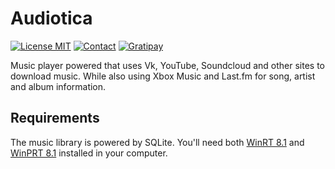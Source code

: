 Audiotica
=========
[![License MIT](https://img.shields.io/badge/license-MIT-642C90.svg?style=flat-square)](https://raw.githubusercontent.com/zumicts/audiotica/master/LICENSE)
[![Contact](https://img.shields.io/badge/contact-@Zumicts-642C90.svg?style=flat-square)](https://twitter.com/zumicts)
[![Gratipay](https://img.shields.io/gratipay/zumicts.svg?style=flat-square)](https://gratipay.com/zumicts)

Music player powered that uses Vk, YouTube, Soundcloud and other sites to download music.  While also using Xbox Music and Last.fm for song, artist and album information.

## Requirements

The music library is powered by SQLite.  You'll need both [WinRT 8.1](http://visualstudiogallery.msdn.microsoft.com/1d04f82f-2fe9-4727-a2f9-a2db127ddc9a) and [WinPRT 8.1](http://visualstudiogallery.msdn.microsoft.com/5d97faf6-39e3-4048-a0bc-adde2af75d1b) installed in your computer.

